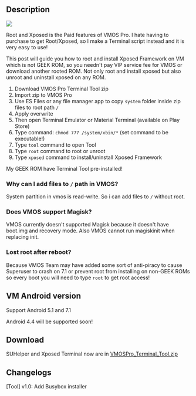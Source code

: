 ## Description

<a href="https://youtu.be/hW93qhU4TA0"><img src="https://i.ytimg.com/vi_webp/hW93qhU4TA0/hqdefault.webp"/></a>


Root and Xposed is the Paid features of VMOS Pro. I hate having to purchase to get Root/Xposed, so I make a Terminal script instead and it is very easy to use!

This post will guide you how to root and install Xposed Framework on VM which is not GEEK ROM, so you needn't pay VIP service fee for VMOS or download another rooted ROM.  Not only root and install xposed but also unroot and uninstall xposed on any ROM.

 1. Download VMOS Pro Terminal Tool zip
 2. Import zip to VMOS Pro
 3. Use ES Files or any file manager app to copy `system` folder inside zip files to root path `/`
 4. Apply overwrite
 5. Then open Terminal Emulator or Material Terminal (available on Play Store)
 6. Type command: `chmod 777 /system/xbin/*` (set command to be executable!)
 7. Type `tool` command to open Tool
 8. Type `root` command to root or unroot
 9. Type `xposed` command to install/uninstall Xposed Framework

My GEEK ROM have Terminal Tool pre-installed!


### Why can I add files to `/` path in VMOS?
System partition in vmos is read-write.
So i can add files to `/` without root.

### Does VMOS support Magisk?
VMOS currently doesn't supported Magisk because it doesn't have boot.img and recovery mode. Also VMOS cannot run magiskinit when replacing init.

### Lost root after reboot?
Because VMOS Team may have added some sort of anti-piracy to cause Superuser to crash on 7.1 or prevent root from installing on non-GEEK ROMs so every boot you will need to type `root` to get root access!



## VM Android version

Support Android 5.1 and 7.1

Android 4.4 will be supported soon!

## Download

SUHelper and Xposed Terminal now are in [VMOSPro_Terminal_Tool.zip](http://link1s.com/W2GN7)

## Changelogs

[Tool] v1.0: Add Busybox installer
